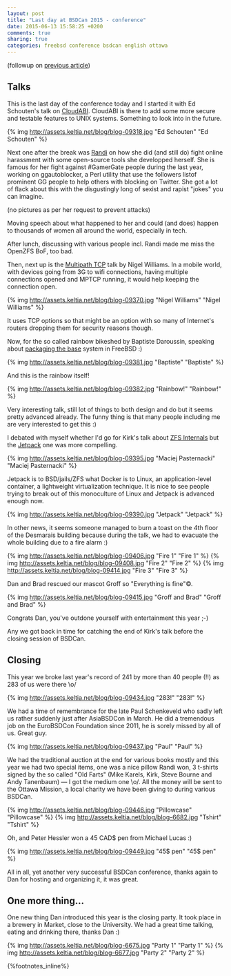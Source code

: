 ```yaml
---
layout: post
title: "Last day at BSDCan 2015 - conference"
date: 2015-06-13 15:58:25 +0200
comments: true
sharing: true
categories: freebsd conference bsdcan english ottawa
---
```


(followup on [previous article](/2015/06/12/third-day-at-bsdcan-2015-conference/))

Talks
-----

This is the last day of the conference today and I started it with Ed Schouten's talk on [CloudABI](https://www.bsdcan.org/2015/schedule/events/524.en.html).  CloudABI is there to add some more secure and testable features to UNIX systems.  Something to look into in the future.
<!--more-->
{% img http://assets.keltia.net/blog/blog-09318.jpg "Ed Schouten" "Ed Schouten" %} 

Next one after the break was [Randi](https://twitter.com/freebsdgirl) on how she did (and still do) fight online harassment with some open-source tools she developped herself.  She is famous for her fight against #GamerGate people during the last year, working on ggautoblocker, a Perl utility that use the followers listof prominent GG people to help others with blocking on Twitter.  She got a lot of flack about this with the disgustingly long of sexist and rapist "jokes" you can imagine.

(no pictures as per her request to prevent attacks)

Moving speech about what happened to her and could (and does) happen to thousands of women all around the world, especially in tech.

After lunch, discussing with various people incl. Randi made me miss the OpenZFS BoF, too bad.

Then, next up is the [Multipath TCP](https://www.bsdcan.org/2015/schedule/events/554.en.html) talk by Nigel Williams.  In a mobile world, with devices going from 3G to wifi connections, having multiple connections opened and MPTCP running, it would help keeping the connection open.
 
{% img http://assets.keltia.net/blog/blog-09370.jpg "Nigel Williams" "Nigel Williams" %} 

It uses TCP options so that might be an option with so many of Internet's routers dropping them for security reasons though.

Now, for the so called rainbow bikeshed by Baptiste Daroussin, speaking about [packaging the base](http://www.bsdcan.org/2015/schedule/events/563.en.html) system in FreeBSD :)

{% img http://assets.keltia.net/blog/blog-09381.jpg "Baptiste" "Baptiste" %} 

And this is the rainbow itself!

{% img http://assets.keltia.net/blog/blog-09382.jpg "Rainbow!" "Rainbow!" %} 

Very interesting talk, still lot of things to both design and do but it seems pretty advanced already.  The funny thing is that many people including me are very interested to get this :)

I debated with myself whether I'd go for Kirk's talk about [ZFS Internals](http://www.bsdcan.org/2015/schedule/events/525.en.html) but the [Jetpack](http://www.bsdcan.org/2015/schedule/events/574.en.html) one was more compelling.

{% img http://assets.keltia.net/blog/blog-09395.jpg "Maciej Pasternacki" "Maciej Pasternacki" %} 

Jetpack is to BSD/jails/ZFS what Docker is to Linux, an application-level container, a lightweight virtualization technique.  It is nice to see people trying to break out of this monoculture of Linux and Jetpack is advanced enough now.

{% img http://assets.keltia.net/blog/blog-09390.jpg "Jetpack" "Jetpack" %} 

In other news, it seems someone managed to burn a toast on the 4th floor of the Desmarais building because during the talk, we had to evacuate the whole building due to a fire alarm :)

{% img http://assets.keltia.net/blog/blog-09406.jpg "Fire 1" "Fire 1" %} 
{% img http://assets.keltia.net/blog/blog-09408.jpg "Fire 2" "Fire 2" %} 
{% img http://assets.keltia.net/blog/blog-09414.jpg "Fire 3" "Fire 3" %} 

Dan and Brad rescued our mascot Groff so "Everything is fine"©.

{% img http://assets.keltia.net/blog/blog-09415.jpg "Groff and Brad" "Groff and Brad" %} 

Congrats Dan, you've outdone yourself with entertainment this year ;-)

Any we got back in time for catching the end of Kirk's talk before the closing session of BSDCan.

Closing
-------

This year we broke last year's record of 241 by more than 40 people (!!) as 283 of us were there \o/

{% img http://assets.keltia.net/blog/blog-09434.jpg "283!" "283!" %} 

We had a time of remembrance for the late Paul Schenkeveld who sadly left us rather suddenly just after AsiaBSDCon in March.  He did a tremendous job on the EuroBSDCon Foundation since 2011, he is sorely missed by all of us.  Great guy.

{% img http://assets.keltia.net/blog/blog-09437.jpg "Paul" "Paul" %} 

We had the traditional auction at the end for various books mostly and this year we had two special items, one was a nice pillow Randi won, 3 t-shirts signed by the so called "Old Farts" (Mike Karels, Kirk, Steve Bourne and Andy Tanenbaum) — I got the medium one \o/.  All the money will be sent to the Ottawa Mission, a local charity we have been  giving to during various BSDCan.

{% img http://assets.keltia.net/blog/blog-09446.jpg "Pillowcase" "Pillowcase" %} 
{% img http://assets.keltia.net/blog/blog-6682.jpg "Tshirt" "Tshirt" %} 

Oh, and Peter Hessler won a 45 CAD$ pen from Michael Lucas :)

{% img http://assets.keltia.net/blog/blog-09449.jpg "45$ pen" "45$ pen" %} 

All in all, yet another very successful BSDCan conference, thanks again to Dan for hosting and organizing it, it was great.

One more thing…
---------------

One new thing Dan introduced this year is the closing party.  It took place in a brewery in Market, close to the University.  We had a great time talking, eating and drinking there, thanks Dan :)

{% img http://assets.keltia.net/blog/blog-6675.jpg "Party 1" "Party 1" %} 
{% img http://assets.keltia.net/blog/blog-6677.jpg "Party 2" "Party 2" %} 

{%footnotes_inline%}
